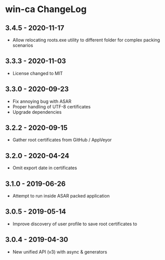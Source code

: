 # win-ca ChangeLog

## 3.4.5 - 2020-11-17

- Allow relocating roots.exe utility to different folder for complex packing scenarios

## 3.3.3 - 2020-11-03

- License changed to MIT

## 3.3.0 - 2020-09-23

- Fix annoying bug with ASAR
- Proper handling of UTF-8 certificates
- Upgrade dependencies

## 3.2.2 - 2020-09-15

- Gather root certificates from GitHub / AppVeyor

## 3.2.0 - 2020-04-24

- Omit export date in certificates

## 3.1.0 - 2019-06-26

- Attempt to run inside ASAR packed application

## 3.0.5 - 2019-05-14

- Improve discovery of user profile to save root certificates to

## 3.0.4 - 2019-04-30

- New unified API (v3) with async & generators

